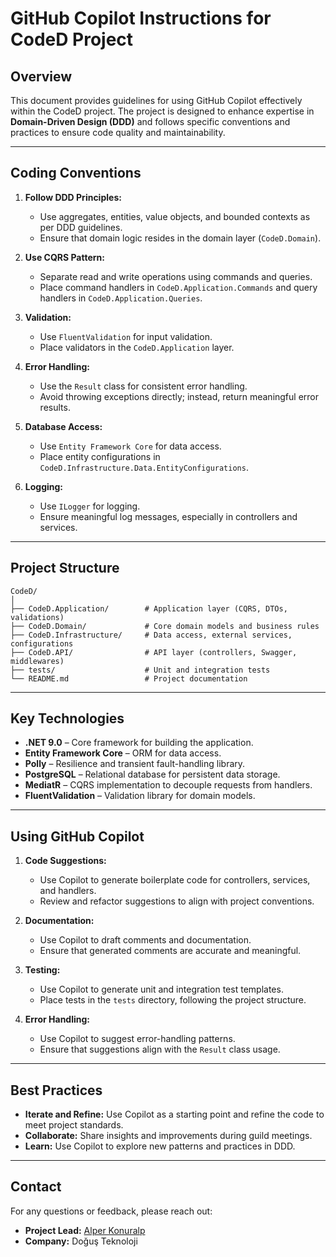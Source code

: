 # GitHub Copilot Instructions for CodeD Project

## Overview
This document provides guidelines for using GitHub Copilot effectively within the CodeD project. The project is designed to enhance expertise in **Domain-Driven Design (DDD)** and follows specific conventions and practices to ensure code quality and maintainability.

---

## Coding Conventions

1. **Follow DDD Principles:**
   - Use aggregates, entities, value objects, and bounded contexts as per DDD guidelines.
   - Ensure that domain logic resides in the domain layer (`CodeD.Domain`).

2. **Use CQRS Pattern:**
   - Separate read and write operations using commands and queries.
   - Place command handlers in `CodeD.Application.Commands` and query handlers in `CodeD.Application.Queries`.

3. **Validation:**
   - Use `FluentValidation` for input validation.
   - Place validators in the `CodeD.Application` layer.

4. **Error Handling:**
   - Use the `Result` class for consistent error handling.
   - Avoid throwing exceptions directly; instead, return meaningful error results.

5. **Database Access:**
   - Use `Entity Framework Core` for data access.
   - Place entity configurations in `CodeD.Infrastructure.Data.EntityConfigurations`.

6. **Logging:**
   - Use `ILogger` for logging.
   - Ensure meaningful log messages, especially in controllers and services.

---

## Project Structure

```text
CodeD/
│
├── CodeD.Application/        # Application layer (CQRS, DTOs, validations)
├── CodeD.Domain/             # Core domain models and business rules
├── CodeD.Infrastructure/     # Data access, external services, configurations
├── CodeD.API/                # API layer (controllers, Swagger, middlewares)
├── tests/                    # Unit and integration tests
└── README.md                 # Project documentation
```

---

## Key Technologies

- **.NET 9.0** – Core framework for building the application.
- **Entity Framework Core** – ORM for data access.
- **Polly** – Resilience and transient fault-handling library.
- **PostgreSQL** – Relational database for persistent data storage.
- **MediatR** – CQRS implementation to decouple requests from handlers.
- **FluentValidation** – Validation library for domain models.

---

## Using GitHub Copilot

1. **Code Suggestions:**
   - Use Copilot to generate boilerplate code for controllers, services, and handlers.
   - Review and refactor suggestions to align with project conventions.

2. **Documentation:**
   - Use Copilot to draft comments and documentation.
   - Ensure that generated comments are accurate and meaningful.

3. **Testing:**
   - Use Copilot to generate unit and integration test templates.
   - Place tests in the `tests` directory, following the project structure.

4. **Error Handling:**
   - Use Copilot to suggest error-handling patterns.
   - Ensure that suggestions align with the `Result` class usage.

---

## Best Practices

- **Iterate and Refine:** Use Copilot as a starting point and refine the code to meet project standards.
- **Collaborate:** Share insights and improvements during guild meetings.
- **Learn:** Use Copilot to explore new patterns and practices in DDD.

---

## Contact

For any questions or feedback, please reach out:

- **Project Lead:** [Alper Konuralp](mailto:alper.konuralp@d-teknoloji.com.tr)
- **Company:** Doğuş Teknoloji